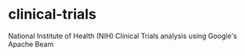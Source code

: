 # clinical-trials
National Institute of Health (NIH) Clinical Trials analysis using Google's Apache Beam
